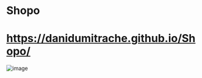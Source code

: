 # Shopo
# https://danidumitrache.github.io/Shopo/
![image](https://user-images.githubusercontent.com/76882185/202595876-90dd843b-04f7-49e8-80e3-120d2a6d04c6.png)
